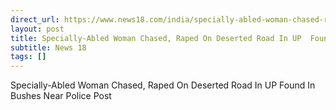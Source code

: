 ```yaml
---
direct_url: https://www.news18.com/india/specially-abled-woman-chased-raped-on-deserted-road-in-up-found-in-bushes-near-police-post-9502012.html
layout: post
title: Specially-Abled Woman Chased, Raped On Deserted Road In UP  Found In Bushes Near Police Post
subtitle: News 18
tags: []
---
```


Specially-Abled Woman Chased, Raped On Deserted Road In UP  Found In Bushes Near Police Post
